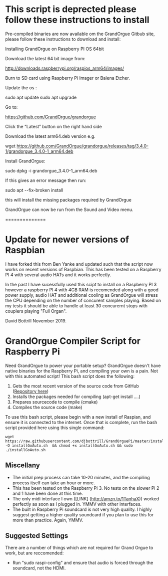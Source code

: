 This script is deprected please follow these instructions to install
==============

Pre-compiled binaries are now available om the GrandOrgue Gitbub site, please follow these instructions to download and install:

Installing GrandOrgue on Raspberry PI OS 64bit

Download the latest 64 bit image from:

 http://downloads.raspberrypi.org/raspios_arm64/images/

Burn to SD card using Raspberry Pi Imager or Balena Etcher.

Update the os :

sudo apt update
sudo apt upgrade

Go to:

https://github.com/GrandOrgue/grandorgue

Click the “Latest” button on the right hand side

Download the latest arm64.deb version e.g.

wget https://github.com/GrandOrgue/grandorgue/releases/tag/3.4.0-1/grandorgue_3.4.0-1_arm64.deb

Install GrandOrgue:

sudo dpkg -i grandorgue_3.4.0-1_arm64.deb

If this gives an error message then run:

sudo apt --fix-broken install

this will install the missing packages required by GrandOrgue

GrandOrgue can now be run from the Sound and Video menu.

==============




Update for newer versions of Raspbian
==============

I have forked this from Ben Yanke and updated such that the script now works on recent versions of Raspbian. This has been tested on a Raspberry PI 4 with several audio HATs and it works perfectly.

In the past I have sucessfully used this scipt to install on a Raspberry PI 3 however a raspberry PI 4 with 4GB RAM is recomended along with a good power supply, audio HAT and additional cooling as GrandOrgue will stress the CPU depending on the number of concurent samples playing. Based on my tests it should be able to handle at least 30 concurernt stops with couplers playing "Full Organ".

David Bottrill November 2019.





GrandOrgue Compiler Script for Raspberry Pi
==============

Need GrandOrgue to power your portable setup? GrandOrgue doesn't have native binaries for the Raspberry Pi, and compiling your own is a pain. Not with this automated script! This bash script does the following:

1. Gets the most recent version of the source code from GitHub ([Repository here](https://github.com/e9925248/grandorgue))
2. Installs the packages needed for compiling (apt-get install ....)
3. Prepares sourcecode to compile (cmake)
4. Compiles the source code (make)

To use this bash script, please begin with a new install of Raspian, and ensure it is connected to the internet. Once that is complete, run the bash script provided here using this single command:
````
wget https://raw.githubusercontent.com/djbottrill/GrandOrguePi/master/installGoAuto.sh -O installGoAuto.sh  && chmod +x installGoAuto.sh && sudo  ./installGoAuto.sh

````
Miscellany
------------
* The initial prep process can take 10-20 minutes, and the compiling process itself can take an hour or more.
* This has been tested on the Raspberry Pi 3. No tests on the slower Pi 2 and 1 have been done at this time.
* The only midi interface I own ([LINK] (http://amzn.to/1TanhaX)) worked perfectly as soon as I plugged in. YMMV with other interfaces.
* The built in Raspberry Pi soundcard is not very high quality. I highly suggest getting a higher quality soundcard if you plan to use this for more than practice. Again, YMMV.

Suggested Settings
-------------

There are a number of things which are not required for Grand Orgue to work, but are reccomended:
* Run "sudo raspi-config" and ensure that audio is forced through the soundcard, not the HDMI.

